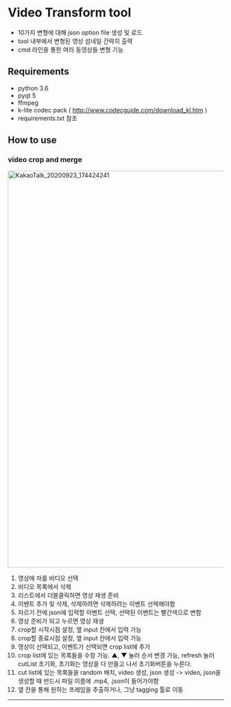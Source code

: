 # Video Transform tool
- 10가지 변형에 대해 json option file 생성 및 로드
- tool 내부에서 변형된 영상 섬네일 간략히 출력
- cmd 라인을 통한 여러 동영상들 변형 기능


## Requirements
- python 3.6
- pyqt 5
- ffmpeg
- k-lite codec pack ( http://www.codecguide.com/download_kl.htm )
- requirements.txt 참조 

## How to use
### video crop and merge
<img width="926" alt="KakaoTalk_20200923_174424241" src="https://user-images.githubusercontent.com/46225226/93990911-a746ac00-fdc6-11ea-8432-c693abd204e7.png">

1. 영상에 자를 비디오 선택
2. 비디오 목록에서 삭제
3. 리스트에서 더블클릭하면 영상 재생 준비
4. 이벤트 추가 및 삭제, 삭제하려면 삭제하려는 이벤트 선택해야함
5. 자르기 전에 json에 입력할 이벤트 선택, 선택된 이벤트는 빨간색으로 변함
6. 영상 준비가 되고 누르면 영상 재생
7. crop할 시작시점 설정, 옆 input 칸에서 입력 가능
8. crop할 종료시점 설정, 옆 input 칸에서 입력 가능
9. 영상이 선택되고, 이벤트가 선택되면 crop list에 추가
10. crop list에 있는 목록들을 수정 가능. ▲, ▼ 눌러 순서 변경 가능, refresh 눌러 cutList 초기화, 초기화는 영상을 다 만들고 나서 초기화버튼을 누른다.
11. cut list에 있는 목록들을 random 배치, video 생성, json 생성
-> video, json을 생성할 때 반드시 파일 이름에 .mp4, .json이 들어가야함
12. 옆 칸을 통해 원하는 프레임을 추출하거나, 그냥 tagging 툴로 이동


* * *

 

